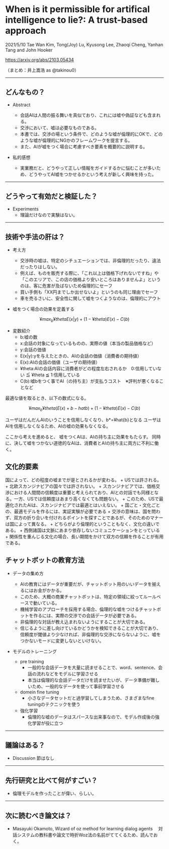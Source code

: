 When is it permissible for artifical intelligence to lie?: A trust-based approach
===

2021/5/10
Tae Wan Kim, Tong(Joy) Lu, Kyusong Lee, Zhaoqi Cheng, Yanhan Tang and John Hooker

https://arxiv.org/abs/2103.05434

（まとめ：井上嵩浩 as @takinou0）

---

## どんなもの？

+ Abstract
	+ 会話AIは人間の振る舞いを真似ており、これには嘘や偽証なども含まれる。
	+ 交渉において、嘘は必要なものである。
	+ 本書では、交渉の場という条件で、どのような嘘が倫理的にOKで、どのような嘘が倫理的にNGかのフレームワークを提言する。
	+ また、AIが嘘をつく場合に考慮すべき要素を概要的に説明する。

+ 私的感想
	+ 実業務だと、どうやって正しい情報をガイドするかに悩むことが多いため、どうやってAI嘘をつかせるかという考えが新しく興味を持った。

---

## どうやって有効だと検証した？

+ Experiments
	+ 理論だけなので実験はない。

---

## 技術や手法の肝は？

+ 考え方
	+ 交渉時の嘘は、特定のシチュエーションでは、非倫理的だったり、違法だったりはしない。
	+ 例えば、ものを販売する際に、「これ以上は価格下げれないですね」や「このエリアで、この店の価格より安いところはありませんよ」というのは、客に危害が及ばないため倫理的にセーフ
	+ 買い手側も「XX円までしか出せないよ」というのも同じ理由でセーフ
	+ 車を売るさいに、安全性に関して嘘をつくようなのは、倫理的にアウト

+ 嘘をつく場合の効果を定義する

```math
¥max_{b} ¥theta E(x|y) + (1 - ¥theta) E(x) - C(b)
```
+ 変数紹介
	+ b:嘘の数
	+ x:会話の対象になっているものの、実際の値（本当の製品価格など）
	+ y:会話の価値
	+ E(x|y):yを与えたときの、AIの会話の価値（消費者の期待値）
	+ E(x):AIの会話の価値（ユーザの期待値）
	+ ¥theta:AIの会話内容に消費者がどの程度左右されるか　0:信用していない ≦ ¥theta ≦ 1:信用している
	+ C(b):嘘bをつく事でAI（の持ち主）が支払うコスト　※評判が悪くなることなど


最適な値を取るとき、以下の数式になる。
```math
¥max_{b} ¥theta (E(x) + b - hat{b}) + (1-¥theta) E(x) - C(b)
```

ユーザはだんだんAIのいうことを信用しなくなり、b*=¥hat{b}となる
ユーザはAIを信用しなくなるため、AIの嘘の効果もなくなる。

ここから考えを進めると、
嘘をつくAIは、AIの持ち主に効果をもたらす。
同時に、決して嘘をつかない道徳的なAIは、消費者とAIの持ち主に両方に不利に働く。


## 文化的要素
国によって、どの程度の嘘までが是とされるかが変わる。
	+ USでは許される。
	+ 北欧スカンジナビアの国々では許されない。
	+ スカンジナビアでは、価格交渉における人間間の信頼度は重要と考えられており、AIとの対話でも同様となる。一方、USでは信頼度はあまり高くなくても問題ない。
	+ このため、USで最適化されたAIは、スカンジナビアでは最適とはいえない。
	+ 国ごと・文化ごとの、最適モデルを作るには、実証実験が必要である
	+ 交渉の意味は、国を問わず、双方の折り合いを付けれるポイントを探すことであるが、そのためのマナーは国によって異なる。
	+ どちらがより倫理的ということもなく、文化の違いである。
	+ 西側諸国は文脈にあまり依存しないコミュニケーションをとっている
	+ 関係性を重んじる文化の場合、長い期間をかけて双方の信頼を作ることが有用である。
	
## チャットボットの教育方法
+ データの集め方
	+ AIの教育にはデータが重要だが、チャットボット用のいいデータを揃えるにはお金がかかる。
	+ このため、大概の商業チャットボットは、特定の領域に絞ってルールベースで動いている。
	+ 機械学習のアプローチを採用する場合、倫理的な嘘をつけるチャットボットを作るには、実際の交渉での会話データが必要である。
	+ 非倫理的な対話が教え込まれないようにすることが大切である。
	+ 信じるように差し向けているかどうかを検知できることが大切であり、信頼度が閾値より少なければ、非倫理的な交渉にならないように、嘘をつかないモードに変更しないといけない。
	
+ モデルのトレーニング
	+ pre training
		+ 一般的な会話データを大量に読ませることで、word、sentence、会話の流れなどをモデルに学習させる
		+ 本当は倫理的な会話データだけを読ませたいが、データ準備が難しいため、一般的なデータを使って事前学習させる 
	+ domein fine tuning
		+ 小さなデータセットだと過学習してしまうため、さまざまなfine tuningのテクニックを使う 
	+ 強化学習
		+ 倫理的な嘘のデータはスパースな出来事なので、モデル作成後の強化学習が役に立つ

---

## 議論はある？

+ Discussion 節はなし

---

## 先行研究と比べて何がすごい？

+ 倫理モデルを作ったことが偉い、らしい。

---

## 次に読むべき論文は？

+ Masayuki Okamoto, Wizard of oz method for learning dialog agents
　対話システムの教科書や論文で時折Woz法の名前がててくるため、読んでおく。
